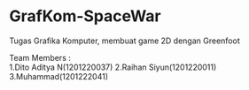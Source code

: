 # GrafKom-SpaceWar
Tugas Grafika Komputer, membuat game 2D dengan Greenfoot 

Team Members :                
1.Dito Aditya N(1201220037)
2.Raihan Siyun(1201220011)                                                 
3.Muhammad(1201222041)                                                     
